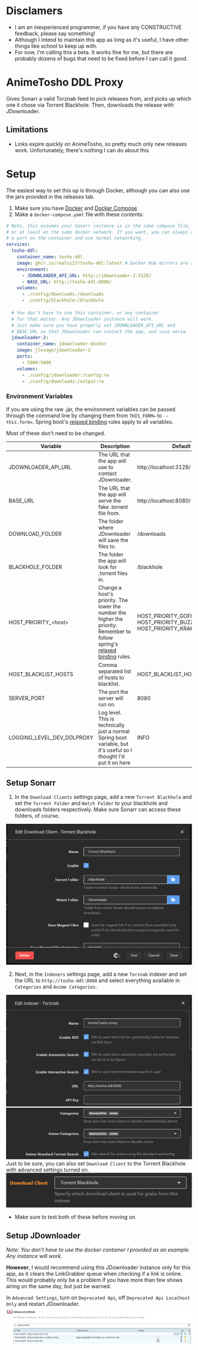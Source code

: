 # Disclamers
- I am an inexperienced programmer, if you have any CONSTRUCTIVE feedback, please say something!
- Although I intend to maintain this app as long as it's useful, I have other things like school to keep up with.
- For now, I'm calling this a beta. It works fine for me, but there are probably dozens of bugs that need to be fixed before I can call it good.

# AnimeTosho DDL Proxy
Gives Sonarr a valid Torznab feed to pick releases from, and picks up which one it chose via Torrent Blackhole. Then, downloads the release with JDownloader.

## Limitations
- Links expire quickly on AnimeTosho, so pretty much only new releases work. Unfortunately, there's nothing I can do about this

# Setup
The easiest way to set this up is through Docker, although you can also use the jars provided in the releases tab.

1. Make sure you have [Docker](https://docs.docker.com/engine/install) and [Docker Compose](https://docs.docker.com/compose/install/#scenario-two-install-the-compose-plugin).
2. Make a `docker-compose.yaml` file with these contents:
~~~yaml
# Note, this assumes your Sonarr instance is in the same compose file,
# or at least on the same docker network. If you want, you can always add 8080 as
# a port on the container and use normal networking.
services:
  tosho-ddl:
    container_name: tosho-ddl
    image: ghcr.io/realsz27/tosho-ddl:latest # Docker Hub mirrors are also available at sz27/tosho-ddl
    environment:
      - JDOWNLOADER_API_URL: http://jdownloader-2:3128/
      - BASE_URL: http://tosho-ddl:8080/
    volumes:
      - ./config/downloads:/downloads
      - ./config/blackhole:/blackhole
        
  # You don't have to use this container, or any container
  # for that matter. Any JDownloader instance will work.
  # Just make sure you have properly set JDOWNLOADER_API_URL and
  # BASE_URL so that JDownloader can contact the app, and vice versa.
  jdownloader-2:
    container_name: jdownloader-docker
    image: jlesage/jdownloader-2
    ports:
      - 5800:5800
    volumes:
      - ./config/jdownloader:/config:rw
      - ./config/downloads:/output:rw
~~~
### Environment Variables
If you are using the raw .jar, the environment variables can be passed through the command line by changing them from `THIS_FORM=` to `--this.form=`. Spring boot's [relaxed binding](https://github.com/spring-projects/spring-boot/wiki/Relaxed-Binding-2.0) rules apply to all variables.

Most of these don't need to be changed.

| Variable                   | Description                                                                                                                                                                                                                 | Default                                                                                |
|----------------------------|-----------------------------------------------------------------------------------------------------------------------------------------------------------------------------------------------------------------------------|----------------------------------------------------------------------------------------|
| JDOWNLOADER_API_URL        | The URL that the app will use to contact JDownloader.                                                                                                                                                                       | http://localhost:3128/                                                                 |
| BASE_URL                   | The URL that the app will serve the fake .torrent file from.                                                                                                                                                                | http://localhost:8080/                                                                 |
| DOWNLOAD_FOLDER            | The folder where JDownloader will save the files to.                                                                                                                                                                        | /downloads                                                                             |
| BLACKHOLE_FOLDER           | The folder the app will look for .torrent files in.                                                                                                                                                                         | /blackhole                                                                             |
| HOST_PRIORITY_\<host\>     | Change a host's priority. The lower the number the higher the priority. Remember to follow spring's [relaxed binding](https://github.com/spring-projects/spring-boot/wiki/Relaxed-Binding-2.0#environment-variables) rules. | HOST_PRIORITY_GOFILE=1<br/>HOST_PRIORITY_BUZZHEAVIER=2<br/>HOST_PRIORITY_KRAKENFILES=3 |
| HOST_BLACKLIST_HOSTS       | Comma separated list of hosts to blacklist.                                                                                                                                                                                 | HOST_BLACKLIST_HOSTS=akirabox                                                          |
| SERVER_PORT                | The port the server will run on.                                                                                                                                                                                            | 8080                                                                                   |
| LOGGING_LEVEL_DEV_DDLPROXY | Log level. This is technically just a normal Spring boot variable, but it's useful so I thought I'd put it on here                                                                                                          | INFO                                                                                   |

## Setup Sonarr
1. In the `Download Clients` settings page, add a new `Torrent Blackhole` and set the `Torrent Folder` and `Watch Folder` to your blackhole and downloads folders respectively. Make sure Sonarr can access these folders, of course.

![blackhole-img.png](images/blackhole-img.png)

2. Next, in the `Indexers` settings page, add a new `Torznab` indexer and set the URL to `http://tosho-ddl:8080` and select everything available in `Categories` and `Anime Categories`.

![torznab-1.png](images/torznab-1.png)
![torznab-2.png](images/torznab-2.png)
Just to be sure, you can also set `Download Client` to the Torrent Blackhole with advanced settings turned on.
![advanced-download-client.png](images/advanced-download-client.png)
- Make sure to test both of these before moving on.

## Setup JDownloader
*Note: You don't have to use the docker container I provided as an example. Any instance will work.*

**However**, I would recommend using this JDownloader instance only for this app, as it clears the LinkGrabber queue when checking if a link is online. This would probably only be a problem if you have more than few shows airing on the same day, but just be warned.

In `Advanced Settings`, turn on `Deprecated Api`, off `Deprecated Api Localhost Only` and restart JDownloader.
![jdownloader.png](images/jdownloader.png)

